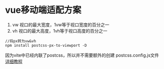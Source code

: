 # vue移动端适配方案

1. vw 视口的最大宽度，1vw等于视口宽度的百分之一
2. vh 视口的最大高度，1vh等于视口高度的百分之一

```shell
//将px转为vw&vh
npm install postcss-px-to-viewport -D
```
因为vite中已经内联了postcss，所以并不需要额外的创建 postcss.config.js文件
[详细教程](https://xiaoman.blog.csdn.net/article/details/125490078)
